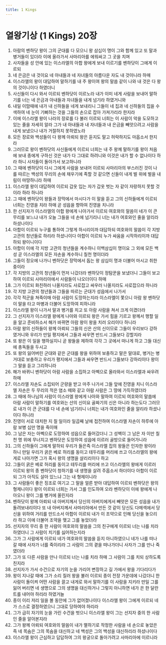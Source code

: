 ```yaml
---
title: 1 Kings
---
```


# 열왕기상 (1 Kings) 20장
1. 아람의 벤하닷 왕이 그의 군대를 다 모으니 왕 삼십이 명이 그와 함께 있고 또 말과 병거들이 있더라 이에 올라가서 사마리아를 에워싸고 그 곳을 치며
1. 사자들을 성 안에 있는 이스라엘의 아합 왕에게 보내 이르기를 벤하닷이 그에게 이르되
1. 네 은금은 내 것이요 네 아내들과 네 자녀들의 아름다운 자도 내 것이니라 하매
1. 이스라엘의 왕이 대답하여 말하기를 내 주 왕이여 왕의 말씀 같이 나와 내 것은 다 왕의 것이니이다 하였더니
1. 사신들이 다시 와서 이르되 벤하닷이 이르노라 내가 이미 네게 사람을 보내어 말하기를 너는 네 은금과 아내들과 자녀들을 내게 넘기라 하였거니와
1. 내일 이맘때에 내가 내 신하들을 네게 보내리니 그들이 네 집과 네 신하들의 집을 수색하여 네 눈이 기뻐하는 것을 그들의 손으로 잡아 가져가리라 한지라
1. 이에 이스라엘 왕이 나라의 장로를 다 불러 이르되 너희는 이 사람이 악을 도모하고 있는 줄을 자세히 알라 그가 내 아내들과 내 자녀들과 내 은금을 빼앗으려고 사람을 내게 보냈으나 내가 거절하지 못하였노라
1. 모든 장로와 백성들이 다 왕께 아뢰되 왕은 듣지도 말고 허락하지도 마옵소서 한지라
1. 그러므로 왕이 벤하닷의 사신들에게 이르되 너희는 내 주 왕께 말하기를 왕이 처음에 보내 종에게 구하신 것은 내가 다 그대로 하려니와 이것은 내가 할 수 없나이다 하라 하니 사자들이 돌아가서 보고하니라
1. 그 때에 벤하닷이 다시 그에게 사람을 보내어 이르되 사마리아의 부스러진 것이 나를 따르는 백성의 무리의 손에 채우기에 족할 것 같으면 신들이 내게 벌 위에 벌을 내림이 마땅하니라 하매
1. 이스라엘 왕이 대답하여 이르되 갑옷 입는 자가 갑옷 벗는 자 같이 자랑하지 못할 것이라 하라 하니라
1. 그 때에 벤하닷이 왕들과 장막에서 마시다가 이 말을 듣고 그의 신하들에게 이르되 너희는 진영을 치라 하매 곧 성읍을 향하여 진영을 치니라
1. 한 선지자가 이스라엘의 아합 왕에게 나아가서 이르되 여호와의 말씀이 네가 이 큰 무리를 보느냐 내가 오늘 그들을 네 손에 넘기리니 너는 내가 여호와인 줄을 알리라 하셨나이다
1. 아합이 이르되 누구를 통하여 그렇게 하시리이까 대답하되 여호와의 말씀이 각 지방 고관의 청년들로 하리라 하셨나이다 아합이 이르되 누가 싸움을 시작하리이까 대답하되 왕이니이다
1. 아합이 이에 각 지방 고관의 청년들을 계수하니 이백삼십이 명이요 그 외에 모든 백성 곧 이스라엘의 모든 자손을 계수하니 칠천 명이더라
1. 그들이 정오에 나가니 벤하닷은 장막에서 돕는 왕 삼십이 명과 더불어 마시고 취한 중이라
1. 각 지방의 고관의 청년들이 먼저 나갔더라 벤하닷이 정탐꾼을 보냈더니 그들이 보고하여 이르되 사마리아에서 사람들이 나오더이다 하매
1. 그가 이르되 화친하러 나올지라도 사로잡고 싸우러 나올지라도 사로잡으라 하니라
1. 각 지방 고관의 청년들과 그들을 따르는 군대가 성읍에서 나가서
1. 각각 적군을 쳐죽이매 아람 사람이 도망하는지라 이스라엘이 쫓으니 아람 왕 벤하닷이 말을 타고 마병과 더불어 도망하여 피하니라
1. 이스라엘 왕이 나가서 말과 병거를 치고 또 아람 사람을 쳐서 크게 이겼더라
1. 그 선지자가 이스라엘 왕에게 나아와 이르되 왕은 가서 힘을 기르고 왕께서 행할 일을 알고 준비하소서 해가 바뀌면 아람 왕이 왕을 치러 오리이다 하니라
1. 아람 왕의 신하들이 왕께 아뢰되 그들의 신은 산의 신이므로 그들이 우리보다 강하였거니와 우리가 만일 평지에서 그들과 싸우면 반드시 그들보다 강할지라
1. 또 왕은 이 일을 행하실지니 곧 왕들을 제하여 각각 그 곳에서 떠나게 하고 그들 대신에 총독들을 두시고
1. 또 왕의 잃어버린 군대와 같은 군대를 왕을 위하여 보충하고 말은 말대로, 병거는 병거대로 보충하고 우리가 평지에서 그들과 싸우면 반드시 그들보다 강하리이다 왕이 그 말을 듣고 그리하니라
1. 해가 바뀌니 벤하닷이 아람 사람을 소집하고 아벡으로 올라와서 이스라엘과 싸우려 하매
1. 이스라엘 자손도 소집되어 군량을 받고 마주 나가서 그들 앞에 진영을 치니 이스라엘 자손은 두 무리의 적은 염소 떼와 같고 아람 사람은 그 땅에 가득하였더라
1. 그 때에 하나님의 사람이 이스라엘 왕에게 나아와 말하여 이르되 여호와의 말씀에 아람 사람이 말하기를 여호와는 산의 신이요 골짜기의 신은 아니라 하는도다 그러므로 내가 이 큰 군대를 다 네 손에 넘기리니 너희는 내가 여호와인 줄을 알리라 하셨나이다 하니라
1. 진영이 서로 대치한 지 칠 일이라 일곱째 날에 접전하여 이스라엘 자손이 하루에 아람 보병 십만 명을 죽이매
1. 그 남은 자는 아벡으로 도망하여 성읍으로 들어갔더니 그 성벽이 그 남은 자 이만 칠천 명 위에 무너지고 벤하닷은 도망하여 성읍에 이르러 골방으로 들어가니라
1. 그의 신하들이 그에게 말하되 우리가 들은즉 이스라엘 집의 왕들은 인자한 왕이라 하니 만일 우리가 굵은 베로 허리를 동이고 테두리를 머리에 쓰고 이스라엘의 왕에게로 나아가면 그가 혹시 왕의 생명을 살리리이다 하고
1. 그들이 굵은 베로 허리를 동이고 테두리를 머리에 쓰고 이스라엘의 왕에게 이르러 이르되 왕의 종 벤하닷이 청하기를 내 생명을 살려 주옵소서 하더이다 아합이 이르되 그가 아직도 살아 있느냐 그는 내 형제이니라
1. 그 사람들이 좋은 징조로 여기고 그 말을 얼른 받아 대답하여 이르되 벤하닷은 왕의 형제니이다 왕이 이르되 너희는 가서 그를 인도하여 오라 벤하닷이 이에 왕에게 나아오니 왕이 그를 병거에 올린지라
1. 벤하닷이 왕께 아뢰되 내 아버지께서 당신의 아버지에게서 빼앗은 모든 성읍을 내가 돌려보내리이다 또 내 아버지께서 사마리아에서 만든 것 같이 당신도 다메섹에서 당신을 위하여 거리를 만드소서 아합이 이르되 내가 이 조약으로 인해 당신을 놓으리라 하고 이에 더불어 조약을 맺고 그를 놓았더라
1. 선지자의 무리 중 한 사람이 여호와의 말씀을 그의 친구에게 이르되 너는 나를 치라 하였더니 그 사람이 치기를 싫어하는지라
1. 그가 그 사람에게 이르되 네가 여호와의 말씀을 듣지 아니하였으니 네가 나를 떠나갈 때에 사자가 너를 죽이리라 그 사람이 그의 곁을 떠나가더니 사자가 그를 만나 죽였더라
1. 그가 또 다른 사람을 만나 이르되 너는 나를 치라 하매 그 사람이 그를 치되 상하도록 친지라
1. 선지자가 가서 수건으로 자기의 눈을 가리어 변장하고 길 가에서 왕을 기다리다가
1. 왕이 지나갈 때에 그가 소리 질러 왕을 불러 이르되 종이 전장 가운데에 나갔더니 한 사람이 돌이켜 어떤 사람을 끌고 내게로 와서 말하기를 이 사람을 지키라 만일 그를 잃어 버리면 네 생명으로 그의 생명을 대신하거나 그렇지 아니하면 네가 은 한 달란트를 내어야 하리라 하였거늘
1. 종이 이리 저리 일을 볼 동안에 그가 없어졌나이다 이스라엘 왕이 그에게 이르되 네가 스스로 결정하였으니 그대로 당하여야 하리라
1. 그가 급히 자기의 눈을 가린 수건을 벗으니 이스라엘 왕이 그는 선지자 중의 한 사람인 줄을 알아본지라
1. 그가 왕께 아뢰되 여호와의 말씀이 내가 멸하기로 작정한 사람을 네 손으로 놓았은즉 네 목숨은 그의 목숨을 대신하고 네 백성은 그의 백성을 대신하리라 하셨나이다
1. 이스라엘 왕이 근심하고 답답하여 그의 왕궁으로 돌아가려고 사마리아에 이르니라